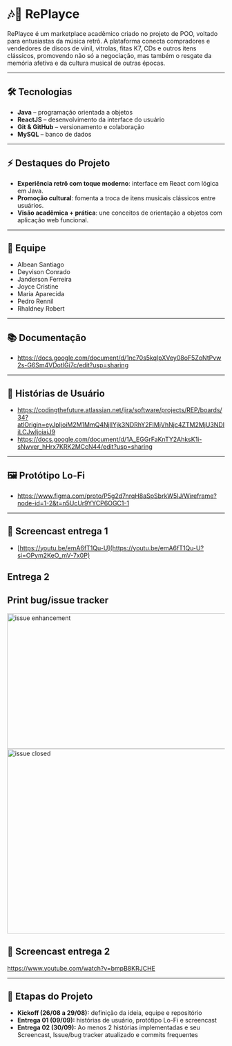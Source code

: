 # 🎶🔁 RePlayce  

RePlayce é um marketplace acadêmico criado no projeto de POO, voltado para entusiastas da música retrô. A plataforma conecta compradores e vendedores de discos de vinil, vitrolas, fitas K7, CDs e outros itens clássicos, promovendo não só a negociação, mas também o resgate da memória afetiva e da cultura musical de outras épocas.  

---

## 🛠 Tecnologias  
- **Java** – programação orientada a objetos  
- **ReactJS** – desenvolvimento da interface do usuário  
- **Git & GitHub** – versionamento e colaboração  
- **MySQL** – banco de dados

---

## ⚡ Destaques do Projeto
- **Experiência retrô com toque moderno**: interface em React com lógica em Java.
- **Promoção cultural**: fomenta a troca de itens musicais clássicos entre usuários.
- **Visão acadêmica + prática**: une conceitos de orientação a objetos com aplicação web funcional.

---

## 👥 Equipe  
- Albean Santiago  
- Deyvison Conrado  
- Janderson Ferreira  
- Joyce Cristine  
- Maria Aparecida  
- Pedro Rennil  
- Rhaldney Robert
  
---

## 📚 Documentação 
- https://docs.google.com/document/d/1nc70s5kqIpXVey08oF5ZoNtPvw2s-G6Sm4VDotIGi7c/edit?usp=sharing

---

## 📖 Histórias de Usuário
- https://codingthefuture.atlassian.net/jira/software/projects/REP/boards/34?atlOrigin=eyJpIjoiM2M1MmQ4NjllYjk3NDRhY2FlMjVhNjc4ZTM2MjU3NDIiLCJwIjoiaiJ9
- https://docs.google.com/document/d/1A_EGGrFaKnTY2AhksK1i-sNwver_hHrx7KRK2MCcN44/edit?usp=sharing

  
---

## 🖼 Protótipo Lo-Fi  
- https://www.figma.com/proto/P5g2d7nrqH8aSpSbrkW5IJ/Wireframe?node-id=1-2&t=n5UcUr9YYCP6OGC1-1

---

## 🎥 Screencast entrega 1
- [https://youtu.be/emA6fT1Qu-U](https://youtu.be/emA6fT1Qu-U?si=OPym2KeO_mV-7x0P)

## **Entrega 2**
## Print bug/issue tracker

<img width="1634" height="314" alt="issue enhancement" src="https://github.com/user-attachments/assets/978c6ff3-8e30-405b-aca5-6603070a3760" />

<img width="1889" height="428" alt="issue closed" src="https://github.com/user-attachments/assets/9836e31f-d17f-45b9-a4ec-c4b84cd76dd9" />


## 🎥 Screencast entrega 2 
https://www.youtube.com/watch?v=bmpB8KRJCHE


---

## 📅 Etapas do Projeto  
- **Kickoff (26/08 a 29/08):** definição da ideia, equipe e repositório  
- **Entrega 01 (09/09):** histórias de usuário, protótipo Lo-Fi e screencast
- **Entrega 02 (30/09):** Ao menos 2 histórias implementadas e seu Screencast, Issue/bug tracker atualizado e commits frequentes
